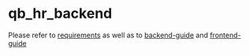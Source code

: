 # qb_hr_backend

Please refer to [requirements](./front/Requirements.md) as well as to [backend-guide](./back/README.md) and [frontend-guide](/front/README.md)
